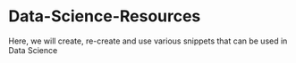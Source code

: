 # Data-Science-Resources
Here, we will create, re-create and use various snippets that can be used in Data Science
